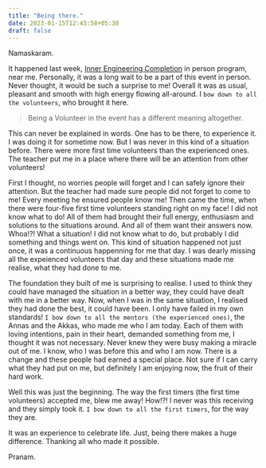 ```yaml
---
title: "Being there."
date: 2023-01-15T12:43:58+05:30
draft: false
---
```


Namaskaram.

It happened last week, [Inner Engineering Completion][iec] in person program, near me. Personally, it was a long wait to be a part of this event in person. Never thought, it would be such a surprise to me! Overall it was as usual, pleasant and smooth with high energy flowing all-around. I `bow down to all the volunteers`, who brought it here.

> Being a Volunteer in the event has a different meaning altogether.

This can never be explained in words. One has to be there, to experience it. I was doing it for sometime now. But I was never in this kind of a situation before. There were more first time volunteers than the experienced ones. The teacher put me in a place where there will be an attention from other volunteers! 

First I thought, no worries people will forget and I can safely ignore their attention. But the teacher had made sure people did not forget to come to me! Every meeting he ensured people know me! Then came the time, when there were four-five first time volunteers standing right on my face! I did not know what to do! All of them had brought their full energy, enthusiasm and solutions to the situations around. And all of them want their answers now. Whoa!?! What a situation! I did not know what to do, but probably I did something and things went on. This kind of situation happened not just once, it was a continuous happenning for me that day. I was dearly missing all the expeienced volunteers that day and these situations made me realise, what they had done to me.

The foundation they built of me is surprising to realise. I used to think they could have managed the situation in a better way, they could have dealt with me in a better way. Now, when I was in the same situation, I realised they had done the best, it could have been. I only have failed in my own standards! `I bow down to all the mentors (the experienced ones)`, the Annas and the Akkas, who made me who I am today. Each of them with loving intentions, pain in their heart, demanded something from me, I thought it was not necessary. Never knew they were busy making a miracle out of me. I know, who I was before this and who I am now. There is a change and these people had earned a special place. Not sure if I can carry what they had put on me, but definitely I am enjoying now, the fruit of their hard work.

Well this was just the beginning. The way the first timers (the first time volunteers) accepted me, blew me away! How!?! I never was this receiving and they simply took it. `I bow down to all the first timers`, for the way they are. 

It was an experience to celebrate life. Just, being there makes a huge difference. Thanking all who made it possible.

Pranam.





[iec]: https://innerengineering.sadhguru.org/completion

